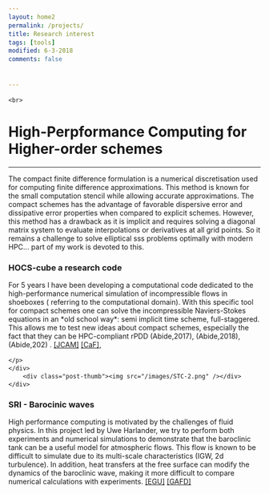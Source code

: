 ```yaml
---
layout: home2
permalink: /projects/
title: Research interest
tags: [tools]
modified: 6-3-2018
comments: false


---
```

	<br>
# High-Perpformance Computing for Higher-order schemes
----
The compact finite difference formulation is a numerical discretisation used for computing finite difference approximations.
This method is known for the small computation stencil  while allowing accurate approximations.
The compact schemes has the advantage of favorable dispersive error and dissipative error properties when compared to explicit schemes.
However, this method has a drawback as it is implicit and requires solving a diagonal matrix system to evaluate interpolations or derivatives at all grid points.
So it remains a challenge to solve elliptical sss problems optimally with modern HPC... part of my work is devoted to this.

<div class="post-container"> 
    <div class="post-content">
        <h3 class="post-title"> HOCS-cube  a research code </h3>
        <p>
		For 5 years I have been developing a computational code dedicated to the high-performance numerical simulation of incompressible flows in shoeboxes ( referring to the computational domain).
		With this specific tool for compact schemes one can solve the incompressible Naviers-Stokes equations in an *old school way*: semi implicit time scheme, full-staggered.
		This allows me to test new ideas about compact schemes, especially the fact that they can be HPC-compliant rPDD (Abide,2017), (Abide,2018),  (Abide,202) .
<a href="https://doi.org/10.1016/j.cam.2020.112872">[JCAM]</a> 
<a href="https://doi.org/10.1016/j.compfluid.2018.07.016">[CaF], </a>

	</p>
	</div>
		<div class="post-thumb"><img src="/images/STC-2.png" /></div>
	</div>


<div class="post-container"> 
    <div class="post-content">
        <h3 class="post-title"> SRI - Barocinic waves </h3>
		<p>
		High performance computing is motivated by the challenges of fluid physics.
        In this project led by Uwe Harlander, we try to perform both experiments and numerical simulations to demonstrate that the baroclinic tank can be a useful model for atmospheric flows.
		This flow is known to be difficult to simulate due to its multi-scale characteristics (IGW, 2d turbulence).
		In addition, heat transfers at the free surface can modify the dynamics of the baroclinic wave, making it more difficult to compare numerical calculations with experiments.
		<a href="https://doi.org/10.5194/egusphere-egu21-7003">[EGU]</a> 
		<a href="https://doi.org/10.1080/03091929.2020.1795647">[GAFD]</a>
		</p>
		
<br />

<!--
<div class="post-container"> 
    <div class="post-content">
        <h3 class="post-title"> Spectral colocation  </h3>
		<p>
		Even if I have a preference for compact schemes, I have to admit that the exponential accuracy and pseudo-spectra of spectral methods are really nice.
		For the last few months I have been working on the spectral collocation method in HOCS^3 and have made some comparisons in a differentially heated turbulent cavity.
		</p>
<br />
-->






